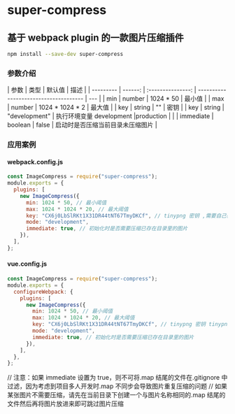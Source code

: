 # super-compress

## 基于 webpack plugin 的一款图片压缩插件

```bash
npm install --save-dev super-compress

```

### 参数介绍

| 参数      |    类型 |      默认值       | 描述                                  |
| --------- | ------: | :---------------: | ------------------------------------- | --- |
| min       |  number |    1024 \* 50     | 最小值                                |
| max       |  number | 1024 \* 1024 \* 2 | 最大值                                |
| key       |  string |        ""         | 密钥                                  |
| key       |  string |   "development"   | 执行环境变量 development \|production |     |
| immediate | boolean |       false       | 启动时是否压缩当前目录未压缩图片      |

### 应用案例

#### webpack.config.js

```js
const ImageCompress = require("super-compress");
module.exports = {
  plugins: [
    new ImageCompress({
      min: 1024 * 50, // 最小阈值
      max: 1024 * 1024 * 20, // 最大阈值
      key: "CX6j0LbSlRKt1X31DR44tNT67TmyDKCf", // tinypng 密钥 ,需要自己在tinypng.com中去申请密钥
      mode: "development",
      immediate: true, // 初始化时是否需要压缩已存在目录里的图片
    }),
  ],
};
```

#### vue.config.js

```js
const ImageCompress = require("super-compress");
module.exports = {
  configureWebpack: {
    plugins: [
      new ImageCompress({
        min: 1024 * 50, // 最小阈值
        max: 1024 * 1024 * 20, // 最大阈值
        key: "CX6j0LbSlRKt1X31DR44tNT67TmyDKCf", // tinypng 密钥 tinypng.com 获取
        mode: "development",
        immediate: true, // 初始化时是否需要压缩已存在目录里的图片
      }),
    ],
  },
};
```

// 注意：如果 immediate 设置为 true，则不可将.map 结尾的文件在.gitignore 中过滤，因为考虑到项目多人开发时.map 不同步会导致图片重复压缩的问题
// 如果某张图片不需要压缩，请先在当前目录下创建一个与图片名称相同的.map 结尾的文件然后再将图片放进来即可跳过图片压缩

